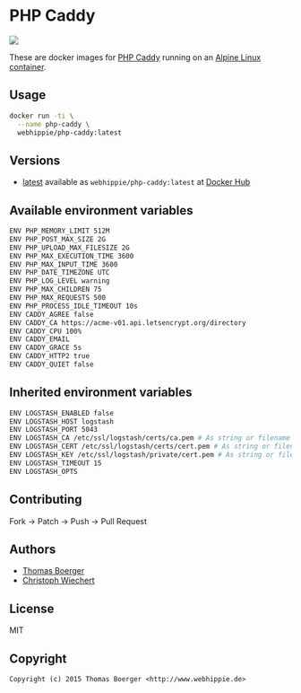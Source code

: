 # PHP Caddy

[![](https://badge.imagelayers.io/webhippie/php-caddy:latest.svg)](https://imagelayers.io/?images=webhippie/php-caddy:latest 'Get your own badge on imagelayers.io')

These are docker images for [PHP Caddy](https://secure.php.net) running on an
[Alpine Linux container](https://registry.hub.docker.com/u/webhippie/alpine/).


## Usage

```bash
docker run -ti \
  --name php-caddy \
  webhippie/php-caddy:latest
```


## Versions

* [latest](https://github.com/dockhippie/php/caddy/tree/master)
  available as ```webhippie/php-caddy:latest``` at
  [Docker Hub](https://registry.hub.docker.com/u/webhippie/php-caddy/)


## Available environment variables

```bash
ENV PHP_MEMORY_LIMIT 512M
ENV PHP_POST_MAX_SIZE 2G
ENV PHP_UPLOAD_MAX_FILESIZE 2G
ENV PHP_MAX_EXECUTION_TIME 3600
ENV PHP_MAX_INPUT_TIME 3600
ENV PHP_DATE_TIMEZONE UTC
ENV PHP_LOG_LEVEL warning
ENV PHP_MAX_CHILDREN 75
ENV PHP_MAX_REQUESTS 500
ENV PHP_PROCESS_IDLE_TIMEOUT 10s
ENV CADDY_AGREE false
ENV CADDY_CA https://acme-v01.api.letsencrypt.org/directory
ENV CADDY_CPU 100%
ENV CADDY_EMAIL
ENV CADDY_GRACE 5s
ENV CADDY_HTTP2 true
ENV CADDY_QUIET false
```


## Inherited environment variables

```bash
ENV LOGSTASH_ENABLED false
ENV LOGSTASH_HOST logstash
ENV LOGSTASH_PORT 5043
ENV LOGSTASH_CA /etc/ssl/logstash/certs/ca.pem # As string or filename
ENV LOGSTASH_CERT /etc/ssl/logstash/certs/cert.pem # As string or filename
ENV LOGSTASH_KEY /etc/ssl/logstash/private/cert.pem # As string or filename
ENV LOGSTASH_TIMEOUT 15
ENV LOGSTASH_OPTS
```


## Contributing

Fork -> Patch -> Push -> Pull Request


## Authors

* [Thomas Boerger](https://github.com/tboerger)
* [Christoph Wiechert](https://github.com/psi-4ward)


## License

MIT


## Copyright

```
Copyright (c) 2015 Thomas Boerger <http://www.webhippie.de>
```
